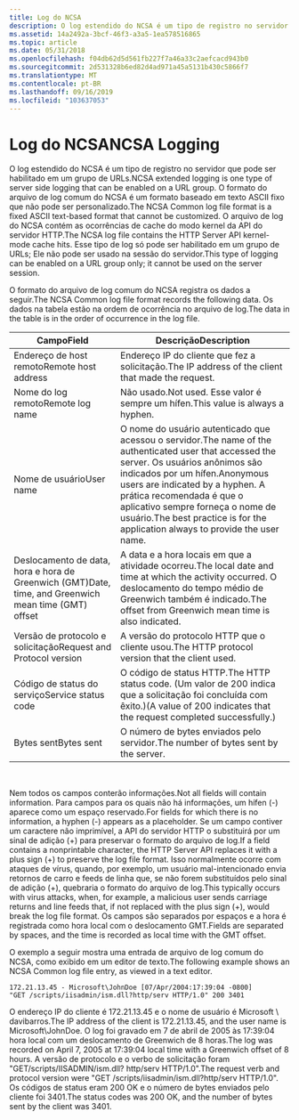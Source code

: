 ```yaml
---
title: Log do NCSA
description: O log estendido do NCSA é um tipo de registro no servidor que pode ser habilitado em um grupo de URLs.
ms.assetid: 14a2492a-3bcf-46f3-a3a5-1ea578516865
ms.topic: article
ms.date: 05/31/2018
ms.openlocfilehash: f04db62d5d561fb227f7a46a33c2aefcacd943b0
ms.sourcegitcommit: 2d531328b6ed82d4ad971a45a5131b430c5866f7
ms.translationtype: MT
ms.contentlocale: pt-BR
ms.lasthandoff: 09/16/2019
ms.locfileid: "103637053"
---
```

# <a name="ncsa-logging"></a><span data-ttu-id="7534a-103">Log do NCSA</span><span class="sxs-lookup"><span data-stu-id="7534a-103">NCSA Logging</span></span>

<span data-ttu-id="7534a-104">O log estendido do NCSA é um tipo de registro no servidor que pode ser habilitado em um grupo de URLs.</span><span class="sxs-lookup"><span data-stu-id="7534a-104">NCSA extended logging is one type of server side logging that can be enabled on a URL group.</span></span> <span data-ttu-id="7534a-105">O formato do arquivo de log comum do NCSA é um formato baseado em texto ASCII fixo que não pode ser personalizado.</span><span class="sxs-lookup"><span data-stu-id="7534a-105">The NCSA Common log file format is a fixed ASCII text-based format that cannot be customized.</span></span> <span data-ttu-id="7534a-106">O arquivo de log do NCSA contém as ocorrências de cache do modo kernel da API do servidor HTTP.</span><span class="sxs-lookup"><span data-stu-id="7534a-106">The NCSA log file contains the HTTP Server API kernel-mode cache hits.</span></span> <span data-ttu-id="7534a-107">Esse tipo de log só pode ser habilitado em um grupo de URLs; Ele não pode ser usado na sessão do servidor.</span><span class="sxs-lookup"><span data-stu-id="7534a-107">This type of logging can be enabled on a URL group only; it cannot be used on the server session.</span></span>

<span data-ttu-id="7534a-108">O formato do arquivo de log comum do NCSA registra os dados a seguir.</span><span class="sxs-lookup"><span data-stu-id="7534a-108">The NCSA Common log file format records the following data.</span></span> <span data-ttu-id="7534a-109">Os dados na tabela estão na ordem de ocorrência no arquivo de log.</span><span class="sxs-lookup"><span data-stu-id="7534a-109">The data in the table is in the order of occurrence in the log file.</span></span>



| <span data-ttu-id="7534a-110">Campo</span><span class="sxs-lookup"><span data-stu-id="7534a-110">Field</span></span>                                            | <span data-ttu-id="7534a-111">Descrição</span><span class="sxs-lookup"><span data-stu-id="7534a-111">Description</span></span>                                                                                                                                                                       |
|--------------------------------------------------|-----------------------------------------------------------------------------------------------------------------------------------------------------------------------------------|
| <span data-ttu-id="7534a-112">Endereço de host remoto</span><span class="sxs-lookup"><span data-stu-id="7534a-112">Remote host address</span></span>                              | <span data-ttu-id="7534a-113">Endereço IP do cliente que fez a solicitação.</span><span class="sxs-lookup"><span data-stu-id="7534a-113">The IP address of the client that made the request.</span></span>                                                                                                                               |
| <span data-ttu-id="7534a-114">Nome do log remoto</span><span class="sxs-lookup"><span data-stu-id="7534a-114">Remote log name</span></span>                                  | <span data-ttu-id="7534a-115">Não usado.</span><span class="sxs-lookup"><span data-stu-id="7534a-115">Not used.</span></span> <span data-ttu-id="7534a-116">Esse valor é sempre um hífen.</span><span class="sxs-lookup"><span data-stu-id="7534a-116">This value is always a hyphen.</span></span>                                                                                                                                          |
| <span data-ttu-id="7534a-117">Nome de usuário</span><span class="sxs-lookup"><span data-stu-id="7534a-117">User name</span></span>                                        | <span data-ttu-id="7534a-118">O nome do usuário autenticado que acessou o servidor.</span><span class="sxs-lookup"><span data-stu-id="7534a-118">The name of the authenticated user that accessed the server.</span></span> <span data-ttu-id="7534a-119">Os usuários anônimos são indicados por um hífen.</span><span class="sxs-lookup"><span data-stu-id="7534a-119">Anonymous users are indicated by a hyphen.</span></span> <span data-ttu-id="7534a-120">A prática recomendada é que o aplicativo sempre forneça o nome de usuário.</span><span class="sxs-lookup"><span data-stu-id="7534a-120">The best practice is for the application always to provide the user name.</span></span> |
| <span data-ttu-id="7534a-121">Deslocamento de data, hora e hora de Greenwich (GMT)</span><span class="sxs-lookup"><span data-stu-id="7534a-121">Date, time, and Greenwich mean time (GMT) offset</span></span> | <span data-ttu-id="7534a-122">A data e a hora locais em que a atividade ocorreu.</span><span class="sxs-lookup"><span data-stu-id="7534a-122">The local date and time at which the activity occurred.</span></span> <span data-ttu-id="7534a-123">O deslocamento do tempo médio de Greenwich também é indicado.</span><span class="sxs-lookup"><span data-stu-id="7534a-123">The offset from Greenwich mean time is also indicated.</span></span>                                                                    |
| <span data-ttu-id="7534a-124">Versão de protocolo e solicitação</span><span class="sxs-lookup"><span data-stu-id="7534a-124">Request and Protocol version</span></span>                     | <span data-ttu-id="7534a-125">A versão do protocolo HTTP que o cliente usou.</span><span class="sxs-lookup"><span data-stu-id="7534a-125">The HTTP protocol version that the client used.</span></span>                                                                                                                                   |
| <span data-ttu-id="7534a-126">Código de status do serviço</span><span class="sxs-lookup"><span data-stu-id="7534a-126">Service status code</span></span>                              | <span data-ttu-id="7534a-127">O código de status HTTP.</span><span class="sxs-lookup"><span data-stu-id="7534a-127">The HTTP status code.</span></span> <span data-ttu-id="7534a-128">(Um valor de 200 indica que a solicitação foi concluída com êxito.)</span><span class="sxs-lookup"><span data-stu-id="7534a-128">(A value of 200 indicates that the request completed successfully.)</span></span>                                                                                         |
| <span data-ttu-id="7534a-129">Bytes sent</span><span class="sxs-lookup"><span data-stu-id="7534a-129">Bytes sent</span></span>                                       | <span data-ttu-id="7534a-130">O número de bytes enviados pelo servidor.</span><span class="sxs-lookup"><span data-stu-id="7534a-130">The number of bytes sent by the server.</span></span>                                                                                                                                           |



 

<span data-ttu-id="7534a-131">Nem todos os campos conterão informações.</span><span class="sxs-lookup"><span data-stu-id="7534a-131">Not all fields will contain information.</span></span> <span data-ttu-id="7534a-132">Para campos para os quais não há informações, um hífen (-) aparece como um espaço reservado.</span><span class="sxs-lookup"><span data-stu-id="7534a-132">For fields for which there is no information, a hyphen (-) appears as a placeholder.</span></span> <span data-ttu-id="7534a-133">Se um campo contiver um caractere não imprimível, a API do servidor HTTP o substituirá por um sinal de adição (+) para preservar o formato do arquivo de log.</span><span class="sxs-lookup"><span data-stu-id="7534a-133">If a field contains a nonprintable character, the HTTP Server API replaces it with a plus sign (+) to preserve the log file format.</span></span> <span data-ttu-id="7534a-134">Isso normalmente ocorre com ataques de vírus, quando, por exemplo, um usuário mal-intencionado envia retornos de carro e feeds de linha que, se não forem substituídos pelo sinal de adição (+), quebraria o formato do arquivo de log.</span><span class="sxs-lookup"><span data-stu-id="7534a-134">This typically occurs with virus attacks, when, for example, a malicious user sends carriage returns and line feeds that, if not replaced with the plus sign (+), would break the log file format.</span></span> <span data-ttu-id="7534a-135">Os campos são separados por espaços e a hora é registrada como hora local com o deslocamento GMT.</span><span class="sxs-lookup"><span data-stu-id="7534a-135">Fields are separated by spaces, and the time is recorded as local time with the GMT offset.</span></span>

<span data-ttu-id="7534a-136">O exemplo a seguir mostra uma entrada de arquivo de log comum do NCSA, como exibido em um editor de texto.</span><span class="sxs-lookup"><span data-stu-id="7534a-136">The following example shows an NCSA Common log file entry, as viewed in a text editor.</span></span>

``` syntax
172.21.13.45 - Microsoft\JohnDoe [07/Apr/2004:17:39:04 -0800] 
"GET /scripts/iisadmin/ism.dll?http/serv HTTP/1.0" 200 3401
```

<span data-ttu-id="7534a-137">O endereço IP do cliente é 172.21.13.45 e o nome de usuário é Microsoft \\ davibarros.</span><span class="sxs-lookup"><span data-stu-id="7534a-137">The IP address of the client is 172.21.13.45, and the user name is Microsoft\\JohnDoe.</span></span> <span data-ttu-id="7534a-138">O log foi gravado em 7 de abril de 2005 às 17:39:04 hora local com um deslocamento de Greenwich de 8 horas.</span><span class="sxs-lookup"><span data-stu-id="7534a-138">The log was recorded on April 7, 2005 at 17:39:04 local time with a Greenwich offset of 8 hours.</span></span> <span data-ttu-id="7534a-139">A versão de protocolo e o verbo de solicitação foram "GET/scripts/IISADMIN/ism.dll? http/serv HTTP/1.0".</span><span class="sxs-lookup"><span data-stu-id="7534a-139">The request verb and protocol version were "GET /scripts/iisadmin/ism.dll?http/serv HTTP/1.0".</span></span> <span data-ttu-id="7534a-140">Os códigos de status eram 200 OK e o número de bytes enviados pelo cliente foi 3401.</span><span class="sxs-lookup"><span data-stu-id="7534a-140">The status codes was 200 OK, and the number of bytes sent by the client was 3401.</span></span>

 

 





